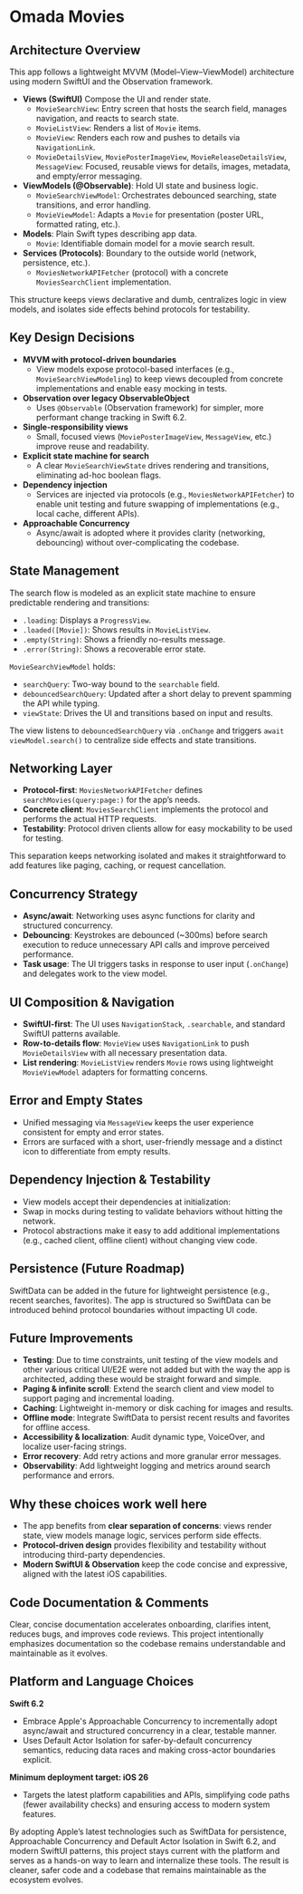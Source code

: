 # Omada Movies

## Architecture Overview

This app follows a lightweight MVVM (Model–View–ViewModel) architecture using modern SwiftUI and the Observation framework.

- **Views (SwiftUI)** Compose the UI and render state.
  - `MovieSearchView`: Entry screen that hosts the search field, manages navigation, and reacts to search state.
  - `MovieListView`: Renders a list of `Movie` items.
  - `MovieView`: Renders each row and pushes to details via `NavigationLink`.
  - `MovieDetailsView`, `MoviePosterImageView`, `MovieReleaseDetailsView`, `MessageView`: Focused, reusable views for details, images, metadata, and empty/error messaging.
- **ViewModels (@Observable)**: Hold UI state and business logic.
  - `MovieSearchViewModel`: Orchestrates debounced searching, state transitions, and error handling.
  - `MovieViewModel`: Adapts a `Movie` for presentation (poster URL, formatted rating, etc.).
- **Models**: Plain Swift types describing app data.
  - `Movie`: Identifiable domain model for a movie search result.
- **Services (Protocols)**: Boundary to the outside world (network, persistence, etc.).
  - `MoviesNetworkAPIFetcher` (protocol) with a concrete `MoviesSearchClient` implementation.

This structure keeps views declarative and dumb, centralizes logic in view models, and isolates side effects behind protocols for testability.

## Key Design Decisions

- **MVVM with protocol-driven boundaries**
  - View models expose protocol-based interfaces (e.g., `MovieSearchViewModeling`) to keep views decoupled from concrete implementations and enable easy mocking in tests.
- **Observation over legacy ObservableObject**
  - Uses `@Observable` (Observation framework) for simpler, more performant change tracking in Swift 6.2.
- **Single-responsibility views**
  - Small, focused views (`MoviePosterImageView`, `MessageView`, etc.) improve reuse and readability.
- **Explicit state machine for search**
  - A clear `MovieSearchViewState` drives rendering and transitions, eliminating ad-hoc boolean flags.
- **Dependency injection**
  - Services are injected via protocols (e.g., `MoviesNetworkAPIFetcher`) to enable unit testing and future swapping of implementations (e.g., local cache, different APIs).
- **Approachable Concurrency**
  - Async/await is adopted where it provides clarity (networking, debouncing) without over-complicating the codebase.

## State Management

The search flow is modeled as an explicit state machine to ensure predictable rendering and transitions:

- `.loading`: Displays a `ProgressView`.
- `.loaded([Movie])`: Shows results in `MovieListView`.
- `.empty(String)`: Shows a friendly no-results message.
- `.error(String)`: Shows a recoverable error state.

`MovieSearchViewModel` holds:
- `searchQuery`: Two-way bound to the `searchable` field.
- `debouncedSearchQuery`: Updated after a short delay to prevent spamming the API while typing.
- `viewState`: Drives the UI and transitions based on input and results.

The view listens to `debouncedSearchQuery` via `.onChange` and triggers `await viewModel.search()` to centralize side effects and state transitions.

## Networking Layer

- **Protocol-first**: `MoviesNetworkAPIFetcher` defines `searchMovies(query:page:)` for the app’s needs.
- **Concrete client**: `MoviesSearchClient` implements the protocol and performs the actual HTTP requests.
- **Testability**: Protocol driven clients allow for easy mockability to be used for testing.

This separation keeps networking isolated and makes it straightforward to add features like paging, caching, or request cancellation.

## Concurrency Strategy

- **Async/await**: Networking uses async functions for clarity and structured concurrency.
- **Debouncing**: Keystrokes are debounced (~300ms) before search execution to reduce unnecessary API calls and improve perceived performance.
- **Task usage**: The UI triggers tasks in response to user input (`.onChange`) and delegates work to the view model.

## UI Composition & Navigation

- **SwiftUI-first**: The UI uses `NavigationStack`, `.searchable`, and standard SwiftUI patterns available.
- **Row-to-details flow**: `MovieView` uses `NavigationLink` to push `MovieDetailsView` with all necessary presentation data.
- **List rendering**: `MovieListView` renders `Movie` rows using lightweight `MovieViewModel` adapters for formatting concerns.

## Error and Empty States

- Unified messaging via `MessageView` keeps the user experience consistent for empty and error states.
- Errors are surfaced with a short, user-friendly message and a distinct icon to differentiate from empty results.

## Dependency Injection & Testability

- View models accept their dependencies at initialization:
- Swap in mocks during testing to validate behaviors without hitting the network.
- Protocol abstractions make it easy to add additional implementations (e.g., cached client, offline client) without changing view code.

## Persistence (Future Roadmap)

SwiftData can be added in the future for lightweight persistence (e.g., recent searches, favorites). The app is structured so SwiftData can be introduced behind protocol boundaries without impacting UI code.

## Future Improvements

- **Testing**: Due to time constraints, unit testing of the view models and other various critical UI/E2E were not added but with the way the app is architected, adding these would be straight forward and simple.
- **Paging & infinite scroll**: Extend the search client and view model to support paging and incremental loading.
- **Caching**: Lightweight in-memory or disk caching for images and results.
- **Offline mode**: Integrate SwiftData to persist recent results and favorites for offline access.
- **Accessibility & localization**: Audit dynamic type, VoiceOver, and localize user-facing strings.
- **Error recovery**: Add retry actions and more granular error messages.
- **Observability**: Add lightweight logging and metrics around search performance and errors.

## Why these choices work well here

- The app benefits from **clear separation of concerns**: views render state, view models manage logic, services perform side effects.
- **Protocol-driven design** provides flexibility and testability without introducing third-party dependencies.
- **Modern SwiftUI & Observation** keep the code concise and expressive, aligned with the latest iOS capabilities.

## Code Documentation & Comments

Clear, concise documentation accelerates onboarding, clarifies intent, reduces bugs, and improves code reviews. This project intentionally emphasizes documentation so the codebase remains understandable and maintainable as it evolves.

## Platform and Language Choices

**Swift 6.2**
  - Embrace Apple's Approachable Concurrency to incrementally adopt async/await and structured concurrency in a clear, testable manner.
  - Uses Default Actor Isolation for safer-by-default concurrency semantics, reducing data races and making cross-actor boundaries explicit.

**Minimum deployment target: iOS 26**
  - Targets the latest platform capabilities and APIs, simplifying code paths (fewer availability checks) and ensuring access to modern system features.

By adopting Apple’s latest technologies such as SwiftData for persistence, Approachable Concurrency and Default Actor Isolation in Swift 6.2, and modern SwiftUI patterns, this project stays current with the platform and serves as a hands-on way to learn and internalize these tools. The result is cleaner, safer code and a codebase that remains maintainable as the ecosystem evolves.

